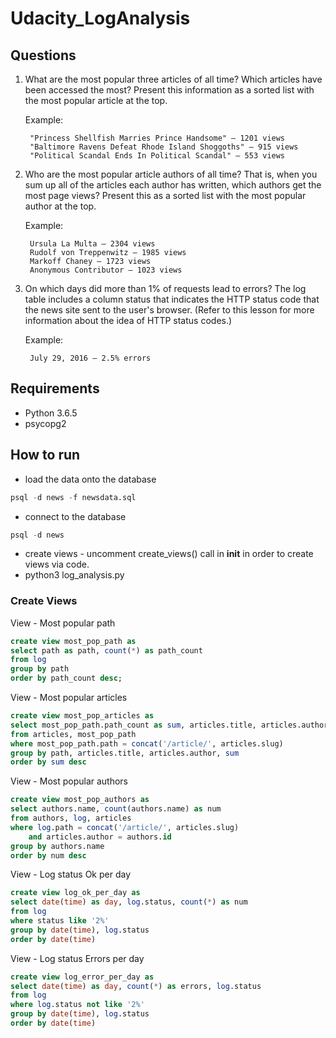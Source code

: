 # Udacity_LogAnalysis

## Questions
1. What are the most popular three articles of all time? Which articles have been accessed the most? Present this information as a sorted list with the most popular article at the top.

    Example:

        "Princess Shellfish Marries Prince Handsome" — 1201 views
        "Baltimore Ravens Defeat Rhode Island Shoggoths" — 915 views
        "Political Scandal Ends In Political Scandal" — 553 views
2. Who are the most popular article authors of all time? That is, when you sum up all of the articles each author has written, which authors get the most page views? Present this as a sorted list with the most popular author at the top.

    Example:

        Ursula La Multa — 2304 views
        Rudolf von Treppenwitz — 1985 views
        Markoff Chaney — 1723 views
        Anonymous Contributor — 1023 views
3. On which days did more than 1% of requests lead to errors? The log table includes a column status that indicates the HTTP status code that the news site sent to the user's browser. (Refer to this lesson for more information about the idea of HTTP status codes.)

    Example:

        July 29, 2016 — 2.5% errors
## Requirements
* Python 3.6.5
* psycopg2

## How to run
* load the data onto the database
```sql
psql -d news -f newsdata.sql
```
* connect to the database
```sql
psql -d news
```
* create views - uncomment create_views() call in __init__ in order to create views via code.
* python3 log_analysis.py

### Create Views
View - Most popular path
```sql
create view most_pop_path as
select path as path, count(*) as path_count
from log
group by path
order by path_count desc;
```

View - Most popular articles
```sql
create view most_pop_articles as
select most_pop_path.path_count as sum, articles.title, articles.author
from articles, most_pop_path
where most_pop_path.path = concat('/article/', articles.slug)
group by path, articles.title, articles.author, sum
order by sum desc
```

View - Most popular authors
```sql
create view most_pop_authors as
select authors.name, count(authors.name) as num
from authors, log, articles
where log.path = concat('/article/', articles.slug)
	and articles.author = authors.id
group by authors.name
order by num desc
```

View - Log status Ok per day
```sql
create view log_ok_per_day as
select date(time) as day, log.status, count(*) as num
from log
where status like '2%'
group by date(time), log.status
order by date(time)
```

View - Log status Errors per day
```sql
create view log_error_per_day as
select date(time) as day, count(*) as errors, log.status
from log
where log.status not like '2%'
group by date(time), log.status
order by date(time)
```